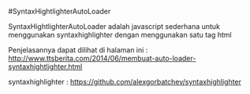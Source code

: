#SyntaxHightlighterAutoLoader

SyntaxHightlighterAutoLoader adalah javascript sederhana untuk menggunakan syntaxhighlighter dengan menggunakan satu tag html 

Penjelasannya dapat dilihat di halaman ini : http://www.ttsberita.com/2014/06/membuat-auto-loader-syntaxhightlighter.html

syntaxhighlighter : https://github.com/alexgorbatchev/syntaxhighlighter

